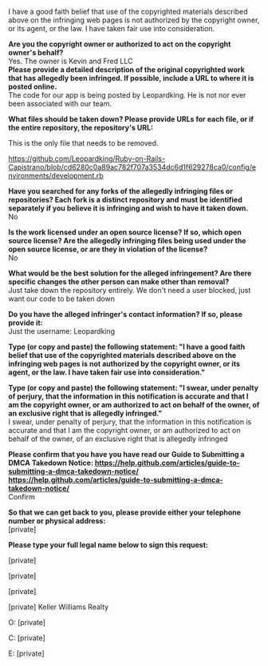 I have a good faith belief that use of the copyrighted materials described above on the infringing web pages is not authorized by the copyright owner, or its agent, or the law. I have taken fair use into consideration.  
  
**Are you the copyright owner or authorized to act on the copyright owner's behalf?**  
Yes. The owner is Kevin and Fred LLC  
**Please provide a detailed description of the original copyrighted work that has allegedly been infringed. If possible, include a URL to where it is posted online.**  
The code for our app is being posted by Leopardking. He is not nor ever been associated with our team.  
  
**What files should be taken down? Please provide URLs for each file, or if the entire repository, the repository's URL:**  
  
This is the only file that needs to be removed.  
  
https://github.com/Leopardking/Ruby-on-Rails-Capistrano/blob/cd6280c0a89ac782f707a3534dc6d1f629278ca0/config/environments/development.rb  

**Have you searched for any forks of the allegedly infringing files or repositories? Each fork is a distinct repository and must be identified separately if you believe it is infringing and wish to have it taken down.**  
No  
  
**Is the work licensed under an open source license? If so, which open source license? Are the allegedly infringing files being used under the open source license, or are they in violation of the license?**  
No  
  
**What would be the best solution for the alleged infringement? Are there specific changes the other person can make other than removal?**  
Just take down the repository entirely. We don't need a user blocked, just want our code to be taken down  
  
**Do you have the alleged infringer's contact information? If so, please provide it:**  
Just the username: Leopardking  
  
**Type (or copy and paste) the following statement: "I have a good faith belief that use of the copyrighted materials described above on the infringing web pages is not authorized by the copyright owner, or its agent, or the law. I have taken fair use into consideration."**  
  
**Type (or copy and paste) the following statement: "I swear, under penalty of perjury, that the information in this notification is accurate and that I am the copyright owner, or am authorized to act on behalf of the owner, of an exclusive right that is allegedly infringed."**  
I swear, under penalty of perjury, that the information in this notification is accurate and that I am the copyright owner, or am authorized to act on behalf of the owner, of an exclusive right that is allegedly infringed  
  
**Please confirm that you have you have read our Guide to Submitting a DMCA Takedown Notice: https://help.github.com/articles/guide-to-submitting-a-dmca-takedown-notice/  
<https://help.github.com/articles/guide-to-submitting-a-dmca-takedown-notice/>**  
Confirm  
  
**So that we can get back to you, please provide either your telephone number or physical address:**  
[private]  
  
**Please type your full legal name below to sign this request:**  
  
[private]  
  
[private]
  
[private]
  
[private] Keller Williams Realty  
  
O: [private]   
  
C: [private]  
  
E: [private] 
